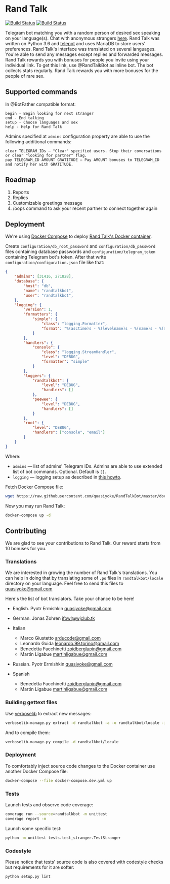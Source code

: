 # Rand Talk

[![Build Status](https://coveralls.io/repos/quasiyoke/RandTalkBot/badge.svg?branch=dev&service=github)](https://coveralls.io/github/quasiyoke/RandTalkBot?branch=dev) [![Build Status](https://travis-ci.org/quasiyoke/RandTalkBot.svg?branch=dev)](https://travis-ci.org/quasiyoke/RandTalkBot)

Telegram bot matching you with a random person of desired sex speaking on your language(s). Chat with anonymous strangers [here](https://t.me/RandTalkBot). Rand Talk was written on Python 3.6 and [telepot](https://github.com/nickoala/telepot) and uses MariaDB to store users' preferences. Rand Talk's interface was translated on several languages. You're able to send any messages except replies and forwarded messages. Rand Talk rewards you with bonuses for people you invite using your individual link. To get this link, use @RandTalkBot as inline bot. The bot collects stats regularly. Rand Talk rewards you with more bonuses for the people of rare sex.

## Supported commands

In @BotFather compatible format:

```
begin - Begin looking for next stranger
end - End talking
setup - Choose languages and sex
help - Help for Rand Talk
```

Admins specified at `admins` configuration property are able to use the following additional commands:

```
clear TELEGRAM_IDs — "Clear" specified users. Stop their coversations or clear "looking for partner" flag.
pay TELEGRAM_ID AMOUNT GRATITUDE — Pay AMOUNT bonuses to TELEGRAM_ID and notify her with GRATITUDE.
```

## Roadmap

1. Reports
1. Replies
1. Customizable greetings message
1. /oops command to ask your recent partner to connect together again

## Deployment

We're using [Docker Compose](https://docs.docker.com/compose/install/) to deploy [Rand Talk's Docker container](https://hub.docker.com/r/quasiyoke/randtalkbot/).

Create `configuration/db_root_password` and `configuration/db_password` files containing database passwords and `configuration/telegram_token` containing Telegram bot's token. After that write `configuration/configuration.json` file like that:

```json
{
    "admins": [31416, 271828],
    "database": {
        "host": "db",
        "name": "randtalkbot",
        "user": "randtalkbot",
    },
    "logging": {
        "version": 1,
        "formatters": {
            "simple": {
                "class": "logging.Formatter",
                "format": "%(asctime)s - %(levelname)s - %(name)s - %(message)s"
            }
        },
        "handlers": {
            "console": {
                "class": "logging.StreamHandler",
                "level": "DEBUG",
                "formatter": "simple"
            }
        },
        "loggers": {
            "randtalkbot": {
                "level": "DEBUG",
                "handlers": []
            },
            "peewee": {
                "level": "DEBUG",
                "handlers": []
            }
        },
        "root": {
            "level": "DEBUG",
            "handlers": ["console", "email"]
        }
    }
}
```

Where:

- `admins` — list of admins' Telegram IDs. Admins are able to use extended list of bot commands. Optional. Default is `[]`.
- `logging` — logging setup as described in [this howto](https://docs.python.org/3/howto/logging.html).

Fetch Docker Compose file:

```sh
wget https://raw.githubusercontent.com/quasiyoke/RandTalkBot/master/docker-compose.yml
```

Now you may run Rand Talk:

```sh
docker-compose up -d
```

## Contributing

We are glad to see your contributions to Rand Talk. Our reward starts from 10 bonuses for you.

### Translations

We are interested in growing the number of Rand Talk's translations. You can help in doing that by translating some of `.po` files in `randtalkbot/locale` directory on your language. Feel free to send this files to quasiyoke@gmail.com

Here's the list of bot translators. Take your chance to be here!

- English. Pyotr Ermishkin <quasiyoke@gmail.com>

- German. Jonas Zohren <jfowl@wjclub.tk>

- Italian

  - Marco Giustetto <arducode@gmail.com>
  - Leonardo Guida <leonardo.99.torino@gmail.com>
  - Benedetta Facchinetti <zoidberglupin@gmail.com>
  - Martin Ligabue <martinligabue@gmail.com>

- Russian. Pyotr Ermishkin <quasiyoke@gmail.com>

- Spanish

  - Benedetta Facchinetti <zoidberglupin@gmail.com>
  - Martin Ligabue <martinligabue@gmail.com>

### Building gettext files

Use [verboselib](https://github.com/oblalex/verboselib) to extract new messages:

```sh
verboselib-manage.py extract -d randtalkbot -a -o randtalkbot/locale -i lib
```

And to compile them:

```sh
verboselib-manage.py compile -d randtalkbot/locale
```

### Deployment

To comfortably inject source code changes to the Docker container use another Docker Compose file:

```sh
docker-compose --file docker-compose.dev.yml up
```

### Tests

Launch tests and observe code coverage:

```sh
coverage run --source=randtalkbot -m unittest
coverage report -m
```

Launch some specific test:

```sh
python -m unittest tests.test_stranger.TestStranger
```

### Codestyle

Please notice that tests' source code is also covered with codestyle checks but requirements for it are softer:

```sh
python setup.py lint
```
